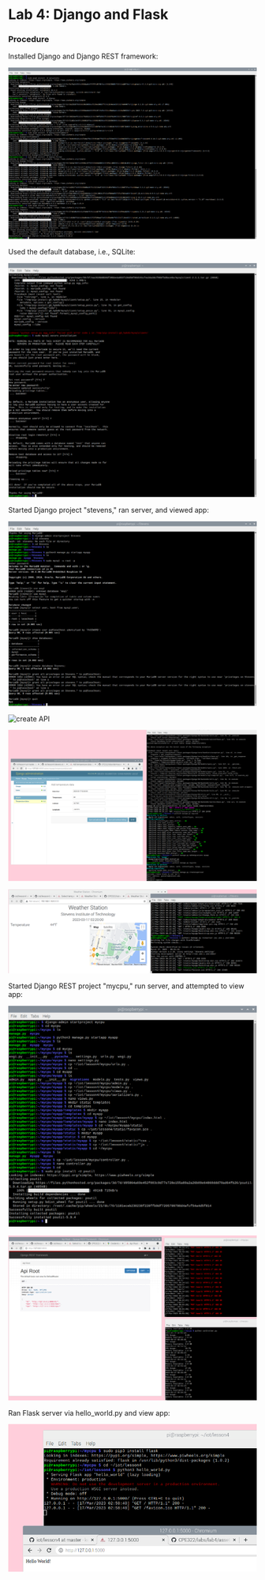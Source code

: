 # Lab 4: Django and Flask

### Procedure

Installed Django and Django REST framework:

![install Django](../lab4/assets/installDjango.png)

Used the default database, i.e., SQLite:

![install MariaDB](../lab4/assets/installMariaDB.png)

Started Django project "stevens," ran server, and viewed app:

![create database](../lab4/assets/creatingDatabaseStevens.png)

![create API](../lab4/assets/creatingAPIforStevens.png)

![enter data](../lab4/assets/enterDataVNC.png)

![Stevens app](../lab4/assets/StevensFinal.png)

Started Django REST project "mycpu," run server, and attempted to view app:

![REST 1](../lab4/assets/REST1.png)

![REST 2](../lab4/assets/RESTFinal.png)

Ran Flask server via hello_world.py and view app:

![flask app](../lab4/assets/flask.png)
